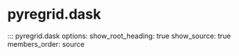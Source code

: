 # pyregrid.dask

::: pyregrid.dask
    options:
      show_root_heading: true
      show_source: true
      members_order: source